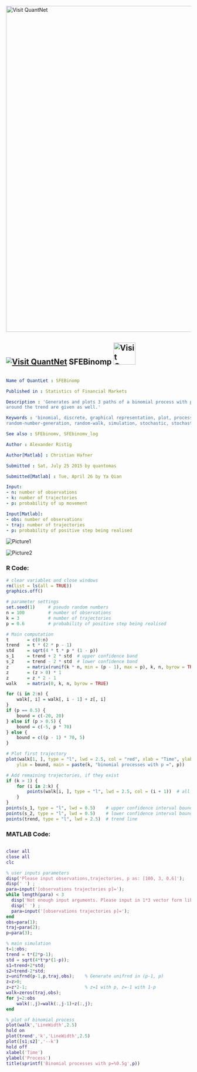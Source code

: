 
[<img src="https://github.com/QuantLet/Styleguide-and-FAQ/blob/master/pictures/banner.png" width="888" alt="Visit QuantNet">](http://quantlet.de/)

## [<img src="https://github.com/QuantLet/Styleguide-and-FAQ/blob/master/pictures/qloqo.png" alt="Visit QuantNet">](http://quantlet.de/) **SFEBinomp** [<img src="https://github.com/QuantLet/Styleguide-and-FAQ/blob/master/pictures/QN2.png" width="60" alt="Visit QuantNet 2.0">](http://quantlet.de/)

```yaml

Name of QuantLet : SFEBinomp

Published in : Statistics of Financial Markets

Description : 'Generates and plots 3 paths of a binomial process with p = 0.6. (2sigma)-intervals
around the trend are given as well.'

Keywords : 'binomial, discrete, graphical representation, plot, process, random,
random-number-generation, random-walk, simulation, stochastic, stochastic-process, time-series'

See also : SFEbinomv, SFEbinomv_log

Author : Alexander Ristig

Author[Matlab] : Christian Hafner

Submitted : Sat, July 25 2015 by quantomas

Submitted[Matlab] : Tue, April 26 by Ya Qian

Input: 
- n: number of observations
- k: number of trajectories
- p: probability of up movement

Input[Matlab]: 
- obs: number of observations
- traj: number of trajectories
- p: probability of positive step being realised

```

![Picture1](SFEBinomp(Matlab).png)

![Picture2](SFEBinomp-1.png)


### R Code:
```r
# clear variables and close windows
rm(list = ls(all = TRUE))
graphics.off()

# parameter settings
set.seed(1)     # pseudo random numbers
n = 100         # number of observations
k = 3           # number of trajectories
p = 0.6         # probability of positive step being realised

# Main computation
t       = c(0:n)
trend   = t * (2 * p - 1)
std     = sqrt(4 * t * p * (1 - p))
s_1     = trend + 2 * std  # upper confidence band
s_2     = trend - 2 * std  # lower confidence band
z       = matrix(runif(k * n, min = (p - 1), max = p), k, n, byrow = TRUE)  # matrix of uniform random numbers
z       = (z > 0) * 1
z       = z * 2 - 1
walk    = matrix(0, k, n, byrow = TRUE)

for (i in 2:n) {
    walk[, i] = walk[, i - 1] + z[, i]
}
if (p == 0.5) {
    bound = c(-20, 20)
} else if (p > 0.5) {
    bound = c(-5, p * 70)
} else {
    bound = c((p - 1) * 70, 5)
}

# Plot first trajectory
plot(walk[1, ], type = "l", lwd = 2.5, col = "red", xlab = "Time", ylab = "Process", 
    ylim = bound, main = paste(k, "binomial processes with p =", p))

# Add remaining trajectories, if they exist
if (k > 1) {
    for (i in 2:k) {
        points(walk[i, ], type = "l", lwd = 2.5, col = (i + 1))  # all other trajectory
    }
}
points(s_1, type = "l", lwd = 0.5)    # upper confidence interval boundary
points(s_2, type = "l", lwd = 0.5)    # lower confidence interval boundary
points(trend, type = "l", lwd = 2.5)  # trend line 

```

### MATLAB Code:
```matlab

clear all
close all
clc

% user inputs parameters
disp('Please input observations,trajectories, p as: [100, 3, 0.6]');
disp(' ') ;
para=input('[observations trajectories p]=');
while length(para) < 3
  disp('Not enough input arguments. Please input in 1*3 vector form like [100, 3, 0.6] or [100 3 0.6]');
  disp(' ') ;
  para=input('[observations trajectories p]=');
end
obs=para(1);
traj=para(2);
p=para(3);

% main simulation
t=1:obs;
trend = t*(2*p-1);
std = sqrt(4*t*p*(1-p));
s1=trend+2*std;
s2=trend-2*std;
z=unifrnd(p-1,p,traj,obs);    % Generate unifrnd in (p-1, p)
z=z>0;
z=z*2-1;                      % z=1 with p, z=-1 with 1-p 
walk=zeros(traj,obs);
for j=2:obs
    walk(:,j)=walk(:,j-1)+z(:,j);
end

% plot of binomial process
plot(walk','LineWidth',2.5)
hold on
plot(trend','k','LineWidth',2.5)
plot([s1;s2]','--k')
hold off 
xlabel('Time')
ylabel('Process')
title(sprintf('Binomial processes with p=%0.5g',p))


```
